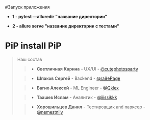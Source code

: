 #Запуск приложения

+ **1 - pytest —alluredir "название директории"**

+ **2 - allure serve "название директории с тестами"**


# PiP install PiP

>Наш состав
>> + **Светличная Карина** - UX/UI - [@cutephotosparty](https://t.me/cutephotosparty)
> 
>> + **Шпаков Сергей** - Backend - [@ra9ePage](https://t.me/ra9ePage)
> 
>> + **Багно Алексей** - ML Engineer - [@Qklex](https://t.me/Qklex)
> 
>> + **Таашев Ислам** - Аналитик - [@iiissikkk](https://t.me/iiissikkk)
> 
>> + **Хорошильцев Данил** - Тестировщик and парксер - [@nemestniiy](https://t.me/nemestniiy)
